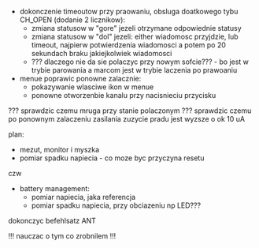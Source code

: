 - dokonczenie timeoutow przy praowaniu, obsluga doatkowego tybu CH_OPEN (dodanie 2 licznikow):
	- zmiana statusow w "gore" jezeli otrzymane odpowiednie statusy
	- zmiana statusow w "dol" jezeli: either wiadomosc przyjdzie, lub timeout, najpierw potwierdzenia wiadomosci a potem po 20 sekundach braku jakiejkolwiek wiadomosci
	- ??? dlaczego nie da sie polaczyc przy nowym sofcie??? - bo jest w trybie parowania a marcom jest w trybie  laczenia po prawoaniu
- menue poprawic ponowne zalacznie:
	- pokazywanie wlasciwe ikon w menue
	- ponowne otworzenbie kanalu przy nacisnieciu przycisku


??? sprawdzic czemu mruga przy stanie polaczonym ???
sprawdzic czemu po ponownym zalaczeniu zasilania zuzycie pradu jest wyzsze o ok 10 uA

plan:
- mezut, monitor i myszka
- pomiar spadku napiecia - co moze byc przyczyna resetu

czw
- battery management:
	- pomiar napiecia, jaka referencja
	- pomiar spadku napiecia, przy obciazeniu np LED???

dokonczyc befehlsatz ANT

!!! nauczac o tym co zrobnilem !!!